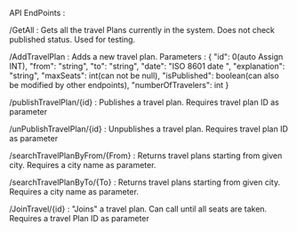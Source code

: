 API EndPoints : 

/GetAll : Gets all the travel Plans currently in the system. Does not check published status. Used for testing.


/AddTravelPlan : Adds a new travel plan. Parameters : {
  "id": 0(auto Assign INT), 
  "from": "string",
  "to": "string",
  "date": "ISO 8601 date ", 
  "explanation": "string",
  "maxSeats": int(can not be null),
  "isPublished": boolean(can also be modified by other endpoints),
  "numberOfTravelers": int
}


/publishTravelPlan/{id} : Publishes a travel plan. Requires travel plan ID as parameter


/unPublishTravelPlan/{id} : Unpublishes a travel plan. Requires travel plan ID as parameter


/searchTravelPlanByFrom/{From} : Returns travel plans starting from given city. Requires a city name as parameter.


/searchTravelPlanByTo/{To} : Returns travel plans starting from given city. Requires a city name as parameter.


/JoinTravel/{id} : "Joins" a travel plan. Can call until all seats are taken. Requires a travel Plan ID as parameter
